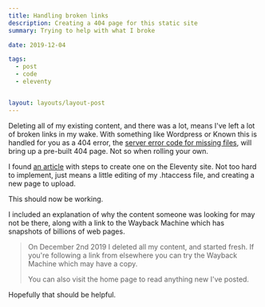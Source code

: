 ```yaml
---
title: Handling broken links
description: Creating a 404 page for this static site
summary: Trying to help with what I broke

date: 2019-12-04

tags:
  - post
  - code
  - eleventy


layout: layouts/layout-post
---
```

Deleting all of my existing content, and there was a lot, means I've left a lot of broken links in my wake. With something like Wordpress or Known this is handled for you as a 404 error, the [server error code for missing files](https://www.w3.org/Protocols/rfc2616/rfc2616-sec10.html "W3C information page"), will bring up a pre-built 404 page. Not so when rolling your own.

I found [an article](https://www.11ty.io/docs/quicktips/not-found/ "404 page for Eleventy") with steps to create one on the Eleventy site. Not too hard to implement, just means a little editing of my .htaccess file, and creating a new page to upload.

This should now be working.

I included an explanation of why the content someone was looking for may not be there, along with a link to the Wayback Machine which has snapshots of billions of web pages.

>On December 2nd 2019 I deleted all my content, and started fresh. If you're following a link from elsewhere you can try the Wayback Machine which may have a copy.
>
>You can also visit the home page to read anything new I've posted.

Hopefully that should be helpful.